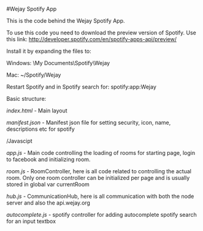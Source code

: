 #Wejay Spotify App

This is the code behind the Wejay Spotify App.

To use this code you need to download the preview version of Spotify. Use this link:
http://developer.spotify.com/en/spotify-apps-api/preview/

Install it by expanding the files to:

Windows:
\My Documents\Spotify\Wejay

Mac:
~/Spotify/Wejay

Restart Spotify and in Spotify search for:
spotify:app:Wejay

Basic structure:

*index.html* - Main layout

*manifest.json* - Manifest json file for setting security, icon, name, descriptions etc for spotify




/Javascipt

*app.js* - Main code controlling the loading of rooms for starting page, login to facebook and initializing room.

*room.js* - RoomController, here is all code related to controlling the actual room. Only one room controller can be initialized per page and is usually stored in global var currentRoom

*hub.js* - CommunicationHub, here is all communication with both the node server and also the api.wejay.org

*autocomplete.js* - spotify controller for adding autocomplete spotify search for an input textbox

